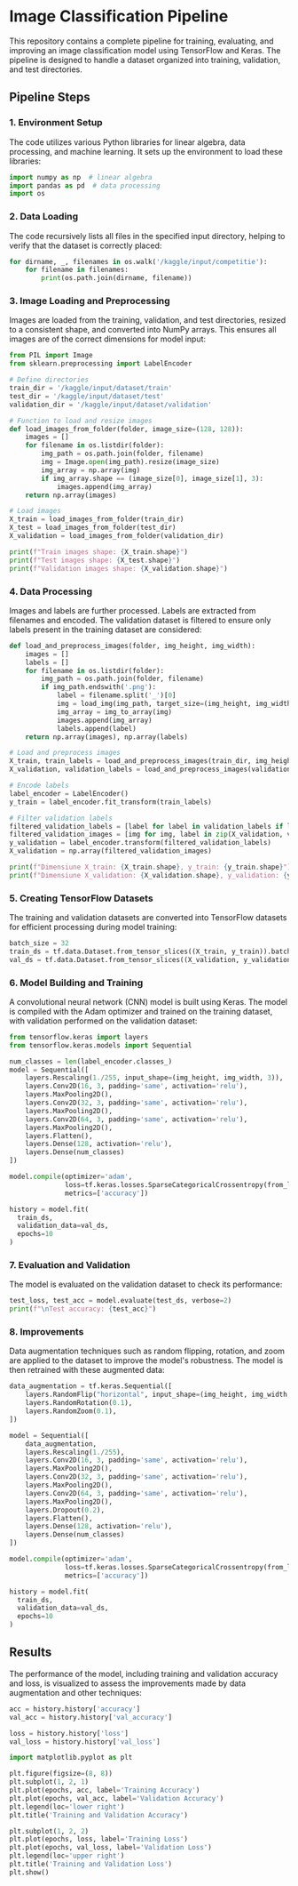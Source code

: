 # Image Classification Pipeline

This repository contains a complete pipeline for training, evaluating, and improving an image classification model using TensorFlow and Keras. The pipeline is designed to handle a dataset organized into training, validation, and test directories.

## Pipeline Steps

### 1. Environment Setup

The code utilizes various Python libraries for linear algebra, data processing, and machine learning. It sets up the environment to load these libraries:

```python
import numpy as np  # linear algebra
import pandas as pd  # data processing
import os
```

### 2. Data Loading

The code recursively lists all files in the specified input directory, helping to verify that the dataset is correctly placed:

```python
for dirname, _, filenames in os.walk('/kaggle/input/competitie'):
    for filename in filenames:
        print(os.path.join(dirname, filename))
```

### 3. Image Loading and Preprocessing

Images are loaded from the training, validation, and test directories, resized to a consistent shape, and converted into NumPy arrays. This ensures all images are of the correct dimensions for model input:

```python
from PIL import Image
from sklearn.preprocessing import LabelEncoder

# Define directories
train_dir = '/kaggle/input/dataset/train'
test_dir = '/kaggle/input/dataset/test'
validation_dir = '/kaggle/input/dataset/validation'

# Function to load and resize images
def load_images_from_folder(folder, image_size=(128, 128)):
    images = []
    for filename in os.listdir(folder):
        img_path = os.path.join(folder, filename)
        img = Image.open(img_path).resize(image_size)
        img_array = np.array(img)
        if img_array.shape == (image_size[0], image_size[1], 3):
            images.append(img_array)
    return np.array(images)

# Load images
X_train = load_images_from_folder(train_dir)
X_test = load_images_from_folder(test_dir)
X_validation = load_images_from_folder(validation_dir)

print(f"Train images shape: {X_train.shape}")
print(f"Test images shape: {X_test.shape}")
print(f"Validation images shape: {X_validation.shape}")
```

### 4. Data Processing

Images and labels are further processed. Labels are extracted from filenames and encoded. The validation dataset is filtered to ensure only labels present in the training dataset are considered:

```python
def load_and_preprocess_images(folder, img_height, img_width):
    images = []
    labels = []
    for filename in os.listdir(folder):
        img_path = os.path.join(folder, filename)
        if img_path.endswith('.png'):
            label = filename.split('_')[0]
            img = load_img(img_path, target_size=(img_height, img_width))
            img_array = img_to_array(img)
            images.append(img_array)
            labels.append(label)
    return np.array(images), np.array(labels)

# Load and preprocess images
X_train, train_labels = load_and_preprocess_images(train_dir, img_height, img_width)
X_validation, validation_labels = load_and_preprocess_images(validation_dir, img_height, img_width)

# Encode labels
label_encoder = LabelEncoder()
y_train = label_encoder.fit_transform(train_labels)

# Filter validation labels
filtered_validation_labels = [label for label in validation_labels if label in train_labels]
filtered_validation_images = [img for img, label in zip(X_validation, validation_labels) if label in train_labels]
y_validation = label_encoder.transform(filtered_validation_labels)
X_validation = np.array(filtered_validation_images)

print(f"Dimensiune X_train: {X_train.shape}, y_train: {y_train.shape}")
print(f"Dimensiune X_validation: {X_validation.shape}, y_validation: {y_validation.shape}")
```

### 5. Creating TensorFlow Datasets

The training and validation datasets are converted into TensorFlow datasets for efficient processing during model training:

```python
batch_size = 32
train_ds = tf.data.Dataset.from_tensor_slices((X_train, y_train)).batch(batch_size).cache().shuffle(1000).prefetch(buffer_size=tf.data.AUTOTUNE)
val_ds = tf.data.Dataset.from_tensor_slices((X_validation, y_validation)).batch(batch_size).cache().prefetch(buffer_size=tf.data.AUTOTUNE)
```

### 6. Model Building and Training

A convolutional neural network (CNN) model is built using Keras. The model is compiled with the Adam optimizer and trained on the training dataset, with validation performed on the validation dataset:

```python
from tensorflow.keras import layers
from tensorflow.keras.models import Sequential

num_classes = len(label_encoder.classes_)
model = Sequential([
    layers.Rescaling(1./255, input_shape=(img_height, img_width, 3)),
    layers.Conv2D(16, 3, padding='same', activation='relu'),
    layers.MaxPooling2D(),
    layers.Conv2D(32, 3, padding='same', activation='relu'),
    layers.MaxPooling2D(),
    layers.Conv2D(64, 3, padding='same', activation='relu'),
    layers.MaxPooling2D(),
    layers.Flatten(),
    layers.Dense(128, activation='relu'),
    layers.Dense(num_classes)
])

model.compile(optimizer='adam',
              loss=tf.keras.losses.SparseCategoricalCrossentropy(from_logits=True),
              metrics=['accuracy'])

history = model.fit(
  train_ds,
  validation_data=val_ds,
  epochs=10
)
```

### 7. Evaluation and Validation

The model is evaluated on the validation dataset to check its performance:

```python
test_loss, test_acc = model.evaluate(test_ds, verbose=2)
print(f"\nTest accuracy: {test_acc}")
```

### 8. Improvements

Data augmentation techniques such as random flipping, rotation, and zoom are applied to the dataset to improve the model's robustness. The model is then retrained with these augmented data:

```python
data_augmentation = tf.keras.Sequential([
    layers.RandomFlip("horizontal", input_shape=(img_height, img_width, 3)),
    layers.RandomRotation(0.1),
    layers.RandomZoom(0.1),
])

model = Sequential([
    data_augmentation,
    layers.Rescaling(1./255),
    layers.Conv2D(16, 3, padding='same', activation='relu'),
    layers.MaxPooling2D(),
    layers.Conv2D(32, 3, padding='same', activation='relu'),
    layers.MaxPooling2D(),
    layers.Conv2D(64, 3, padding='same', activation='relu'),
    layers.MaxPooling2D(),
    layers.Dropout(0.2),
    layers.Flatten(),
    layers.Dense(128, activation='relu'),
    layers.Dense(num_classes)
])

model.compile(optimizer='adam',
              loss=tf.keras.losses.SparseCategoricalCrossentropy(from_logits=True),
              metrics=['accuracy'])

history = model.fit(
  train_ds,
  validation_data=val_ds,
  epochs=10
)
```

## Results

The performance of the model, including training and validation accuracy and loss, is visualized to assess the improvements made by data augmentation and other techniques:

```python
acc = history.history['accuracy']
val_acc = history.history['val_accuracy']

loss = history.history['loss']
val_loss = history.history['val_loss']

import matplotlib.pyplot as plt

plt.figure(figsize=(8, 8))
plt.subplot(1, 2, 1)
plt.plot(epochs, acc, label='Training Accuracy')
plt.plot(epochs, val_acc, label='Validation Accuracy')
plt.legend(loc='lower right')
plt.title('Training and Validation Accuracy')

plt.subplot(1, 2, 2)
plt.plot(epochs, loss, label='Training Loss')
plt.plot(epochs, val_loss, label='Validation Loss')
plt.legend(loc='upper right')
plt.title('Training and Validation Loss')
plt.show()
```
